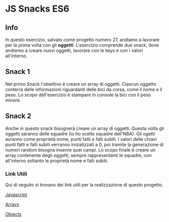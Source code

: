
# JS Snacks ES6

## Info

In questo esercizio, salvato come progetto numero 27, andiamo a lavorare per la prima volta con gli **oggetti**. L'esercizio comprende due snack, dove andremo a creare nuovi oggetti, lavorare con le keys e con i valori all'interno.

## Snack 1

Nel primo Snack l'obiettivo è creare un array di oggetti. Ciascun oggetto conterrà delle informazioni riguardanti delle bici da corsa, come il nome e il peso.
Lo scopo dell'esercizio è stampare in console la bici con il peso minore.

## Snack 2

Anche in questo snack bisognerà creare un array di oggetti. Questa volta gli oggetti saranno delle squadre (io ho scelto squadre dell'NBA). Gli ogetti avranno come proprietà nome, punti fatti e falli subiti. I valori delle chiavi punti fatti e falli subiti verranno inizializzati a 0, poi tramite la generazione di numeri random bisogna inserire quei campi.
Lo scopo finale è creare un array contenente degli oggetti, sempre rappresentanti le squadre, con all'interno soltanto le proprietà nome e falli subiti.

### Link Utili

Qui di seguito si trovano dei link utili per la realizzazione di questo progetto.


[Javascript](https://developer.mozilla.org/en-US/docs/Web/JavaScript)

[Arrays](https://developer.mozilla.org/en-US/docs/Web/JavaScript/Reference/Global_Objects/Array)

[Objects](https://developer.mozilla.org/en-US/docs/Web/JavaScript/Reference/Global_Objects/Object)